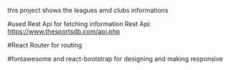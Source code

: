 this project shows the leagues amd clubs informations


#used Rest Api for fetching information
Rest Api: https://www.thesportsdb.com/api.php

#React Router for routing

#fontawesome and react-bootstrap for designing and making responsive
